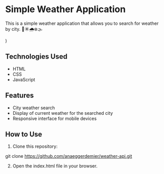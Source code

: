 # Simple Weather Application

This is a simple weather application that allows you to search for weather by city. 🌈☀️🌧️❄️🌫️ 

)


## Technologies Used

- HTML
- CSS
- JavaScript

## Features

- City weather search
- Display of current weather for the searched city
- Responsive interface for mobile devices

## How to Use

1. Clone this repository:

git clone https://github.com/anaeggerdemier/weather-api.git

2. Open the index.html file in your browser.
